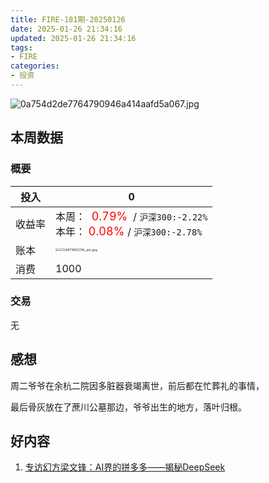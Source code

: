 ```yaml
---
title: FIRE-181期-20250126
date: 2025-01-26 21:34:16
updated: 2025-01-26 21:34:16
tags:
- FIRE
categories:
- 投资
---
```


![0a754d2de7764790946a414aafd5a067.jpg](https://s2.loli.net/2025/01/27/yhQPrtzsaHcxMSR.jpg)

## 本周数据

### 概要

| 投入   | 0                                                  |
| ------ | ------------------------------------------------------------ |
| 收益率 | 本周：<font color="red" size=4>  0.79% </font> / `沪深300:-2.22%`    <br />本年：<font color="red" size=4> 0.08% </font>/ `沪深300:-2.78%` |
| 账本   | <img src="https://s2.loli.net/2025/01/27/pxC3NtfAydFKelw.jpg" alt="211697983156_.pic.jpg" style="zoom:33%;" /> |
| 消费   | 1000                                           |

### 交易
无

## 感想

周二爷爷在余杭二院因多脏器衰竭离世，前后都在忙葬礼的事情，

最后骨灰放在了蔗川公墓那边，爷爷出生的地方，落叶归根。


## 好内容

1. [专访幻方梁文锋：AI界的拼多多——揭秘DeepSeek](https://view.inews.qq.com/k/20240718A0292T00)
